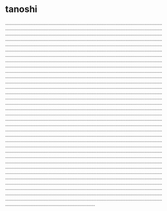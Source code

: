# tanoshi

...............................................................................................................................................................................................................................................................................................................................................................................................................................................................................................................................................................................................................................................................................................................................................................................................................................................................................................................................................................................................................................................................................................................................................................................................................................................................................................................................................................................................................................................................................................................................................................................................................................................................................................................................................................................................................................................................................................................................................................................................................................................................................................................................................................................................................................................................................................................................................................................................................................................................................................................................................................................................................................................................................................................................................................................................................................................................................................................................................................................................................................................................................................................................................................................................................................................................................................................................................................................................................................................................................................................................................................................................................................................................................................................................................................................................................................................................................................................................................................................................................................................................................................................................................................................................................................................................................................................................................................................................................................................................